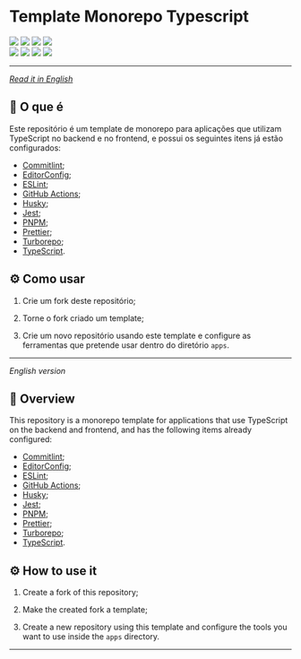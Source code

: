 <div id='top'>

# Template Monorepo Typescript

</div>


<div>
  <img src="https://img.shields.io/badge/commitlint-121212?style=for-the-badge&logo=commitlint&logoColor=ffffff"/>
  <img src="https://img.shields.io/badge/editorconfig-121212?style=for-the-badge&logo=editorconfig&logoColor=ffffff"/>
  <img src="https://img.shields.io/badge/eslint-4b32c3?style=for-the-badge&logo=eslint&logoColor=ffffff"/>
  <img src="https://img.shields.io/badge/prettier-182025?style=for-the-badge&logo=prettier&logoColor=white"><br>
  <img src="https://img.shields.io/badge/jest-ff4545?style=for-the-badge&logo=jest&logoColor=ffffff">
  <img src="https://img.shields.io/badge/pnpm-f69220?style=for-the-badge&logo=pnpm&logoColor=white">
  <img src="https://img.shields.io/badge/turborepo-1b1c31?style=for-the-badge&logo=turborepo&logoColor=white">
  <img src="https://img.shields.io/badge/TypeScript-3178c6?style=for-the-badge&logo=typescript&logoColor=white">
</div>

---
_[Read it in English](#English)_
## 🔎 O que é

Este repositório é um template de monorepo para aplicações que utilizam TypeScript no backend e no frontend, e possui os seguintes itens já estão configurados:

- [Commitlint](https://github.com/conventional-changelog/commitlint);
- [EditorConfig](https://editorconfig.org);
- [ESLint](https://eslint.org);
- [GitHub Actions](https://docs.github.com/en/actions/using-workflows);
- [Husky](https://github.com/typicode/husky);
- [Jest](https://jestjs.io);
- [PNPM](https://pnpm.io);
- [Prettier](https://prettier.io);
- [Turborepo](https://turbo.build/repo);
- [TypeScript](https://www.typescriptlang.org).

## ⚙️ Como usar

1. Crie um fork deste repositório;

2. Torne o fork criado um template;

3. Crie um novo repositório usando este template e configure as ferramentas que pretende usar dentro do diretório `apps`.

---

<div id="English">

_English version_

</div>

## 🔎 Overview

This repository is a monorepo template for applications that use TypeScript on the backend and frontend, and has the following items already configured:

- [Commitlint](https://github.com/conventional-changelog/commitlint);
- [EditorConfig](https://editorconfig.org);
- [ESLint](https://eslint.org);
- [GitHub Actions](https://docs.github.com/en/actions/using-workflows);
- [Husky](https://github.com/typicode/husky);
- [Jest](https://jestjs.io);
- [PNPM](https://pnpm.io);
- [Prettier](https://prettier.io);
- [Turborepo](https://turbo.build/repo);
- [TypeScript](https://www.typescriptlang.org).

## ⚙️ How to use it

1. Create a fork of this repository;

2. Make the created fork a template;

3. Create a new repository using this template and configure the tools you want to use inside the `apps` directory.

---
